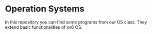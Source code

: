 # Operation Systems

In this repository you can find some programs from our OS class. 
They extend basic functionalities of xv6 OS.
